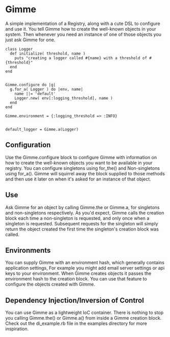 # Gimme
A simple implementation of a Registry, along with a cute DSL to configure and use it. You tell Gimme how to create the well-known objects in your system. 
Then whenever you need an instance of one of those objects you just ask Gimme for one.

    class Logger
      def initialize( threshold, name )
        puts "creating a logger called #{name} with a threshold of #{threshold}"
      end
    end


    Gimme.configure do |g|
      g.for_a( Logger ) do |env, name|
        name ||= 'default'
        Logger.new( env[:logging_threshold], name )
      end
    end

    Gimme.environment = {:logging_threshold => :INFO}


    default_logger = Gimme.a(Logger)


## Configuration

Use the Gimme.configure block to configure Gimme with information on how to create the well-known objects you want to be available in your registry. 
You can configure singletons using for_the() and Non-singletons using for_a(). Gimme will squirrel away the block supplied to those methods and then use it
later on when it's asked for an instance of that object.

## Use 

Ask Gimme for an object by calling Gimme.the or Gimme.a, for singletons and non-singletons respectively. As you'd expect, Gimme calls the creation block each time
a non-singleton is requested, and only once when a singleton is requested. Subsequent requests for the singleton will simply return the object created the first time the
singleton's creation block was called.

## Environments
You can supply Gimme with an environment hash, which generally contains application settings, For example you might add email server settings or api keys to your environment.
When Gimme creates objects it passes the environment hash to the creation block. You can use that feature to configure the objects created with Gimme.

## Dependency Injection/Inversion of Control
You can use Gimme as a lightweight IoC container. There is nothing to stop you calling Gimme.the() or Gimme.a() from inside a Gimme creation block. Check out the 
di_example.rb file in the examples directory for more inspiration.
